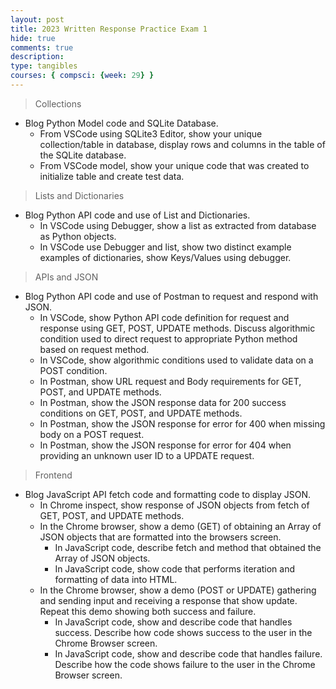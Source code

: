 ```yaml
---
layout: post
title: 2023 Written Response Practice Exam 1
hide: true
comments: true
description: 
type: tangibles
courses: { compsci: {week: 29} }
---
```


> Collections
- Blog Python Model code and SQLite Database.
    - From VSCode using SQLite3 Editor, show your unique collection/table in database, display rows and columns in the table of the SQLite database.
    - From VSCode model, show your unique code that was created to initialize table and create test data.

> Lists and Dictionaries
- Blog Python API code and use of List and Dictionaries.
    - In VSCode using Debugger, show a list as extracted from database as Python objects.
    - In VSCode use Debugger and list, show two distinct example examples of dictionaries, show Keys/Values using debugger.

> APIs and JSON
- Blog Python API code and use of Postman to request and respond with JSON.
    - In VSCode, show Python API code definition for request and response using GET, POST, UPDATE methods. Discuss algorithmic condition used to direct request to appropriate Python method based on request method.
    - In VSCode, show algorithmic conditions used to validate data on a POST condition.
    - In Postman, show URL request and Body requirements for GET, POST, and UPDATE methods.
    - In Postman, show the JSON response data for 200 success conditions on GET, POST, and UPDATE methods.
    - In Postman, show the JSON response for error for 400 when missing body on a POST request.
    - In Postman, show the JSON response for error for 404 when providing an unknown user ID to a UPDATE request.

> Frontend
- Blog JavaScript API fetch code and formatting code to display JSON.
    - In Chrome inspect, show response of JSON objects from fetch of GET, POST, and UPDATE methods.
    - In the Chrome browser, show a demo (GET) of obtaining an Array of JSON objects that are formatted into the browsers screen.
        - In JavaScript code, describe fetch and method that obtained the Array of JSON objects.
        - In JavaScript code, show code that performs iteration and formatting of data into HTML.
    - In the Chrome browser, show a demo (POST or UPDATE) gathering and sending input and receiving a response that show update. Repeat this demo showing both success and failure.
        - In JavaScript code, show and describe code that handles success. Describe how code shows success to the user in the Chrome Browser screen.
        - In JavaScript code, show and describe code that handles failure. Describe how the code shows failure to the user in the Chrome Browser screen.